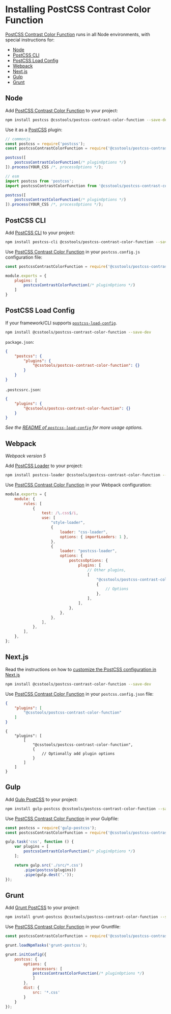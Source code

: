 # Installing PostCSS Contrast Color Function

[PostCSS Contrast Color Function] runs in all Node environments, with special instructions for:

- [Node](#node)
- [PostCSS CLI](#postcss-cli)
- [PostCSS Load Config](#postcss-load-config)
- [Webpack](#webpack)
- [Next.js](#nextjs)
- [Gulp](#gulp)
- [Grunt](#grunt)



## Node

Add [PostCSS Contrast Color Function] to your project:

```bash
npm install postcss @csstools/postcss-contrast-color-function --save-dev
```

Use it as a [PostCSS] plugin:

```js
// commonjs
const postcss = require('postcss');
const postcssContrastColorFunction = require('@csstools/postcss-contrast-color-function');

postcss([
	postcssContrastColorFunction(/* pluginOptions */)
]).process(YOUR_CSS /*, processOptions */);
```

```js
// esm
import postcss from 'postcss';
import postcssContrastColorFunction from '@csstools/postcss-contrast-color-function';

postcss([
	postcssContrastColorFunction(/* pluginOptions */)
]).process(YOUR_CSS /*, processOptions */);
```

## PostCSS CLI

Add [PostCSS CLI] to your project:

```bash
npm install postcss-cli @csstools/postcss-contrast-color-function --save-dev
```

Use [PostCSS Contrast Color Function] in your `postcss.config.js` configuration file:

```js
const postcssContrastColorFunction = require('@csstools/postcss-contrast-color-function');

module.exports = {
	plugins: [
		postcssContrastColorFunction(/* pluginOptions */)
	]
}
```

## PostCSS Load Config

If your framework/CLI supports [`postcss-load-config`](https://github.com/postcss/postcss-load-config).

```bash
npm install @csstools/postcss-contrast-color-function --save-dev
```

`package.json`:

```json
{
	"postcss": {
		"plugins": {
			"@csstools/postcss-contrast-color-function": {}
		}
	}
}
```

`.postcssrc.json`:

```json
{
	"plugins": {
		"@csstools/postcss-contrast-color-function": {}
	}
}
```

_See the [README of `postcss-load-config`](https://github.com/postcss/postcss-load-config#usage) for more usage options._

## Webpack

_Webpack version 5_

Add [PostCSS Loader] to your project:

```bash
npm install postcss-loader @csstools/postcss-contrast-color-function --save-dev
```

Use [PostCSS Contrast Color Function] in your Webpack configuration:

```js
module.exports = {
	module: {
		rules: [
			{
				test: /\.css$/i,
				use: [
					"style-loader",
					{
						loader: "css-loader",
						options: { importLoaders: 1 },
					},
					{
						loader: "postcss-loader",
						options: {
							postcssOptions: {
								plugins: [
									// Other plugins,
									[
										"@csstools/postcss-contrast-color-function",
										{
											// Options
										},
									],
								],
							},
						},
					},
				],
			},
		],
	},
};
```

## Next.js

Read the instructions on how to [customize the PostCSS configuration in Next.js](https://nextjs.org/docs/advanced-features/customizing-postcss-config)

```bash
npm install @csstools/postcss-contrast-color-function --save-dev
```

Use [PostCSS Contrast Color Function] in your `postcss.config.json` file:

```json
{
	"plugins": [
		"@csstools/postcss-contrast-color-function"
	]
}
```

```json5
{
	"plugins": [
		[
			"@csstools/postcss-contrast-color-function",
			{
				// Optionally add plugin options
			}
		]
	]
}
```

## Gulp

Add [Gulp PostCSS] to your project:

```bash
npm install gulp-postcss @csstools/postcss-contrast-color-function --save-dev
```

Use [PostCSS Contrast Color Function] in your Gulpfile:

```js
const postcss = require('gulp-postcss');
const postcssContrastColorFunction = require('@csstools/postcss-contrast-color-function');

gulp.task('css', function () {
	var plugins = [
		postcssContrastColorFunction(/* pluginOptions */)
	];

	return gulp.src('./src/*.css')
		.pipe(postcss(plugins))
		.pipe(gulp.dest('.'));
});
```

## Grunt

Add [Grunt PostCSS] to your project:

```bash
npm install grunt-postcss @csstools/postcss-contrast-color-function --save-dev
```

Use [PostCSS Contrast Color Function] in your Gruntfile:

```js
const postcssContrastColorFunction = require('@csstools/postcss-contrast-color-function');

grunt.loadNpmTasks('grunt-postcss');

grunt.initConfig({
	postcss: {
		options: {
			processors: [
			postcssContrastColorFunction(/* pluginOptions */)
			]
		},
		dist: {
			src: '*.css'
		}
	}
});
```

[Gulp PostCSS]: https://github.com/postcss/gulp-postcss
[Grunt PostCSS]: https://github.com/nDmitry/grunt-postcss
[PostCSS]: https://github.com/postcss/postcss
[PostCSS CLI]: https://github.com/postcss/postcss-cli
[PostCSS Loader]: https://github.com/postcss/postcss-loader
[PostCSS Contrast Color Function]: https://github.com/csstools/postcss-plugins/tree/main/plugins/postcss-contrast-color-function
[Next.js]: https://nextjs.org
